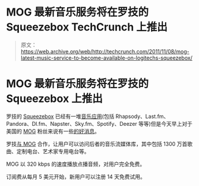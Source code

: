 # MOG 最新音乐服务将在罗技的 Squeezebox TechCrunch 上推出

> 原文：<https://web.archive.org/web/http://techcrunch.com/2011/11/08/mog-latest-music-service-to-become-available-on-logitechs-squeezebox/>

# MOG 最新音乐服务将在罗技的 Squeezebox 上推出

罗技的 [Squeezebox](https://web.archive.org/web/20230203070028/http://www.logitech.com/en-us/speakers-audio/wireless-music-systems) 已经有一堆[音乐应用](https://web.archive.org/web/20230203070028/http://www.mysqueezebox.com/index/Home)(包括 Rhapsody、Last.fm、Pandora、DI.fm、Napster、Sky.fm、Spotify、Deezer 等等)但是今天早上对于美国的 [MOG](https://web.archive.org/web/20230203070028/http://www.crunchbase.com/company/mog) 粉丝来说有一些[的好消息](https://web.archive.org/web/20230203070028/http://www.businesswire.com/news/home/20111108005484/en/Logitech-Teams-MOG-Unlimited-On-Demand-Music-Squeezebox)。

罗技[与 MOG](https://web.archive.org/web/20230203070028/http://blog.logitech.com/2011/11/08/new-music-service-sets-squeezebox-to-match-your-mood/) 合作，让用户可以访问后者的音乐流媒体库，其中包括 1300 万首歌曲、定制电台、艺术家专用电台等。

MOG 以 320 kbps 的速度播放点播音频，对用户完全免费。

订阅费从每月 5 美元开始，新用户可以注册 14 天免费试用。